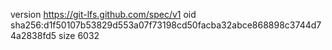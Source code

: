 version https://git-lfs.github.com/spec/v1
oid sha256:d1f50107b53829d553a07f73198cd50facba32abce868898c3744d74a2838fd5
size 6032
